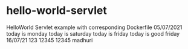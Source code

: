 # hello-world-servlet
HelloWorld Servlet example with corresponding Dockerfile
05/07/2021
today is monday
today is saturday
today is friday
today is good friday
16/07/21
123
12345
12345
madhuri
